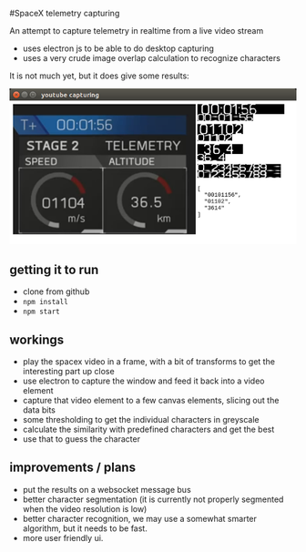 #SpaceX telemetry capturing

An attempt to capture telemetry in realtime from a live video stream

- uses electron js to be able to do desktop capturing
- uses a very crude image overlap calculation to recognize characters

It is not much yet, but it does give some results:

![example.png](example.png)

## getting it to run

- clone from github
- `npm install`
- `npm start`

## workings

- play the spacex video in a frame, with a bit of transforms to get the interesting part up close
- use electron to capture the window and feed it back into a video element
- capture that video element to a few canvas elements, slicing out the data bits
- some thresholding to get the individual characters in greyscale
- calculate the similarity with predefined characters and get the best
- use that to guess the character

## improvements / plans

- put the results on a websocket message bus
- better character segmentation (it is currently not properly segmented when the video resolution is low)
- better character recognition, we may use a somewhat smarter algorithm, but it needs to be fast.
- more user friendly ui.